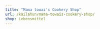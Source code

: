 ```yaml
---
title: "Mama towai's Cookery Shop"
url: /kailahun/mama-towais-cookery-shop/
shop: Lebensmittel
---
```

